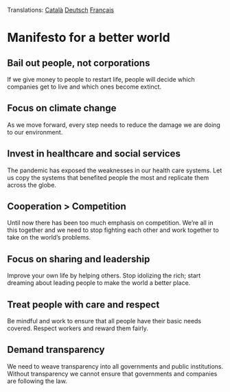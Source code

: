 Translations: [Català](manifesto_for_a_better_world_CA.md) [Deutsch](manifesto_for_a_better_world_DE.md) [Français](manifesto_for_a_better_world_FR.md)


Manifesto for a better world
============================

Bail out people, not corporations
---------------------------------

If we give money to people to restart life, people will decide which companies get to live and which ones become extinct.

Focus on climate change
-----------------------

As we move forward, every step needs to reduce the damage we are doing to our environment.

Invest in healthcare and social services
----------------------------------------

The pandemic has exposed the weaknesses in our health care systems. Let us copy the systems that benefited people the most and replicate them across the globe.

Cooperation > Competition
-------------------------

Until now there has been too much emphasis on competition. We’re all in this together and we need to stop fighting each other and work together to take on the world’s problems.

Focus on sharing and leadership
-------------------------------

Improve your own life by helping others. Stop idolizing the rich; start dreaming about leading people to make the world a better place.

Treat people with care and respect
----------------------------------

Be mindful and work to ensure that all people have their basic needs covered. Respect workers and reward them fairly.

Demand transparency
-------------------

We need to weave transparency into all governments and public institutions. Without transparency we cannot ensure that governments and companies are following the law.
